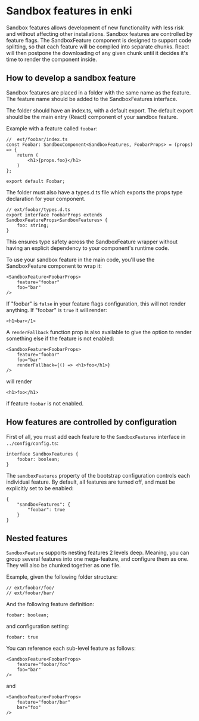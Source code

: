 # Sandbox features in enki

Sandbox features allows development of new functionality with less risk and without affecting
other installations. Sandbox features are controlled by feature flags. The SandboxFeature component
is designed to support code splitting, so that each feature will be compiled into separate chunks. React
will then postpone the downloading of any given chunk until it decides it's time to render the component
inside.

## How to develop a sandbox feature

Sandbox features are placed in a folder with the same name as the feature. The feature name should be added
to the SandboxFeatures interface.

The folder should have an index.ts, with a default export. The default
export should be the main entry (React) component of your sandbox feature.

Example with a feature called `foobar`:

    //  ext/foobar/index.ts
    const Foobar: SandboxComponent<SandboxFeatures, FoobarProps> = (props) => {
        return (
            <h1>{props.foo}</h1>
        )
    };

    export default Foobar;

The folder must also have
a types.d.ts file which exports the props type declaration for your component.

    // ext/foobar/types.d.ts
    export interface FoobarProps extends SandboxFeatureProps<SandboxFeatures> {
        foo: string;
    }

This ensures type safety across the SandboxFeature wrapper without having an explicit dependency
to your component's runtime code.

To use your sandbox feature in the main code, you'll use the SandboxFeature component
to wrap it:

    <SandboxFeature<FoobarProps>
        feature="foobar"
        foo="bar"
    />

If "foobar" is `false` in your feature flags configuration, this will not render anything.
If "foobar" is `true` it will render:

    <h1>bar</1>

A `renderFallback` function prop is also available to give the option to render something else
if the feature is not enabled:

    <SandboxFeature<FoobarProps>
        feature="foobar"
        foo="bar"
        renderFallback={() => <h1>foo</h1>}
    />

will render

    <h1>foo</h1>

if feature `foobar` is not enabled.

## How features are controlled by configuration

First of all, you must add each feature to the `SandboxFeatures` interface in `../config/config.ts`:

    interface SandboxFeatures {
        foobar: boolean;
    }

The `sandboxFeatures` property of the bootstrap configuration controls each individual feature. By default,
all features are turned off, and must be explicitly set to be enabled:

    {
        "sandboxFeatures": {
            "foobar": true
        }
    }

## Nested features

`SandboxFeature` supports nesting features 2 levels deep. Meaning, you can group several features into one
mega-feature, and configure them as one. They will also be chunked together as one file.

Example, given the following folder structure:

    // ext/foobar/foo/
    // ext/foobar/bar/

And the following feature definition:

    foobar: boolean;

and configuration setting:

    foobar: true

You can reference each sub-level feature as follows:

    <SandboxFeature<FoobarProps>
        feature="foobar/foo"
        foo="bar"
    />

and

    <SandboxFeature<FoobarProps>
        feature="foobar/bar"
        bar="foo"
    />
